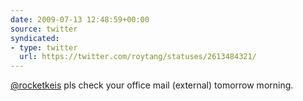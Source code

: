 ```yaml
---
date: 2009-07-13 12:48:59+00:00
source: twitter
syndicated:
- type: twitter
  url: https://twitter.com/roytang/statuses/2613484321/
---
```


[@rocketkeis](https://twitter.com/rocketkeis/) pls check your office mail (external) tomorrow morning.
